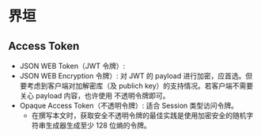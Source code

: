 # 界垣

## Access Token

- JSON WEB Token（JWT 令牌）:
- JSON WEB Encryption 令牌）: 对 JWT 的 payload 进行加密，应首选。但要考虑到客户端对加解密库（及 publich key）的支持情况。若客户端不需要关心 payload 内容，也许使用 不透明令牌即可。
- Opaque Access Token（不透明令牌）: 适合 Session 类型访问令牌。
  - 在撰写本文时，获取安全不透明令牌的最佳实践是使用加密安全的随机字符串生成器生成至少 128 位熵的令牌。
